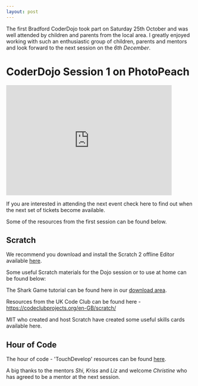 ```yaml
---
layout: post
---
```

The first Bradford CoderDojo took part on Saturday 25th October and was well attended by children and parents from the local area. I greatly enjoyed working with such an enthusiastic group of children, parents and mentors and look forward to the next session on the _6th December_.

# CoderDojo Session 1 on PhotoPeach

<iframe width="445" height="296" src="https://photopeach.com/embed/v11hr7?mode=spiral" frameborder="0"></iframe>

If you are interested in attending the next event check here to find out when the next set of tickets become available.

Some of the resources from the first session can be found below.

## Scratch

We recommend you download and install the Scratch 2 offline Editor available [here](http://scratch.mit.edu/scratch2download/).

Some useful Scratch materials for the Dojo session or to use at home can be found below:

The Shark Game tutorial can be found here in our [download area](http://www.ticbradford.com/downloads/coderdojo).

Resources from the UK Code Club can be found here - https://codeclubprojects.org/en-GB/scratch/


MIT who created and host Scratch have created some useful skills cards available here.

## Hour of Code

The hour of code - 'TouchDevelop' resources can be found [here](https://www.touchdevelop.com/hourofcode2).

A big thanks to the mentors _Shi_, _Kriss_ and _Liz_ and welcome _Christine_ who has agreed to be a mentor at the next session.
